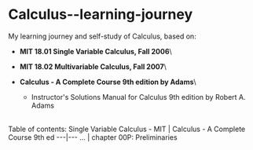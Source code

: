 # Calculus--learning-journey
My learning journey and self-study of Calculus, based on:

- **MIT 18.01 Single Variable Calculus, Fall 2006**\

- **MIT 18.02 Multivariable Calculus, Fall 2007**\

- **Calculus - A Complete Course 9th edition by Adams**\
  - Instructor's Solutions Manual for Calculus 9th edition by Robert A. Adams
 

\
Table of contents:
Single Variable Calculus - MIT | Calculus - A Complete Course 9th ed
---|---
... | chapter 00P: Preliminaries
